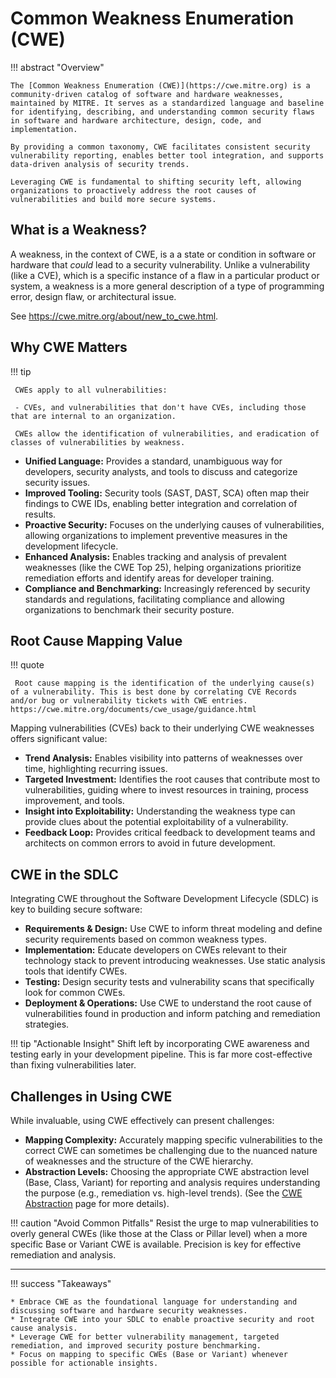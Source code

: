 # Common Weakness Enumeration (CWE)

!!! abstract "Overview"

    The [Common Weakness Enumeration (CWE)](https://cwe.mitre.org) is a community-driven catalog of software and hardware weaknesses, maintained by MITRE. It serves as a standardized language and baseline for identifying, describing, and understanding common security flaws in software and hardware architecture, design, code, and implementation. 
    
    By providing a common taxonomy, CWE facilitates consistent security vulnerability reporting, enables better tool integration, and supports data-driven analysis of security trends. 
    
    Leveraging CWE is fundamental to shifting security left, allowing organizations to proactively address the root causes of vulnerabilities and build more secure systems.

## What is a Weakness?

A weakness, in the context of CWE, is a a state or condition in software or hardware that *could* lead to a security vulnerability. Unlike a vulnerability (like a CVE), which is a specific instance of a flaw in a particular product or system, a weakness is a more general description of a type of programming error, design flaw, or architectural issue.

See https://cwe.mitre.org/about/new_to_cwe.html.


     

## Why CWE Matters

!!! tip

     CWEs apply to all vulnerabilities: 
     
     - CVEs, and vulnerabilities that don't have CVEs, including those that are internal to an organization.

     CWEs allow the identification of vulnerabilities, and eradication of classes of vulnerabilities by weakness.

* **Unified Language:** Provides a standard, unambiguous way for developers, security analysts, and tools to discuss and categorize security issues.
* **Improved Tooling:** Security tools (SAST, DAST, SCA) often map their findings to CWE IDs, enabling better integration and correlation of results.
* **Proactive Security:** Focuses on the underlying causes of vulnerabilities, allowing organizations to implement preventive measures in the development lifecycle.
* **Enhanced Analysis:** Enables tracking and analysis of prevalent weaknesses (like the CWE Top 25), helping organizations prioritize remediation efforts and identify areas for developer training.
* **Compliance and Benchmarking:** Increasingly referenced by security standards and regulations, facilitating compliance and allowing organizations to benchmark their security posture.




## Root Cause Mapping Value

!!! quote

     Root cause mapping is the identification of the underlying cause(s) of a vulnerability. This is best done by correlating CVE Records and/or bug or vulnerability tickets with CWE entries. https://cwe.mitre.org/documents/cwe_usage/guidance.html

Mapping vulnerabilities (CVEs) back to their underlying CWE weaknesses offers significant value:

* **Trend Analysis:** Enables visibility into patterns of weaknesses over time, highlighting recurring issues.
* **Targeted Investment:** Identifies the root causes that contribute most to vulnerabilities, guiding where to invest resources in training, process improvement, and tools.
* **Insight into Exploitability:** Understanding the weakness type can provide clues about the potential exploitability of a vulnerability.
* **Feedback Loop:** Provides critical feedback to development teams and architects on common errors to avoid in future development.

## CWE in the SDLC

Integrating CWE throughout the Software Development Lifecycle (SDLC) is key to building secure software:

* **Requirements & Design:** Use CWE to inform threat modeling and define security requirements based on common weakness types.
* **Implementation:** Educate developers on CWEs relevant to their technology stack to prevent introducing weaknesses. Use static analysis tools that identify CWEs.
* **Testing:** Design security tests and vulnerability scans that specifically look for common CWEs.
* **Deployment & Operations:** Use CWE to understand the root cause of vulnerabilities found in production and inform patching and remediation strategies.

!!! tip "Actionable Insight"
    Shift left by incorporating CWE awareness and testing early in your development pipeline. This is far more cost-effective than fixing vulnerabilities later.

## Challenges in Using CWE

While invaluable, using CWE effectively can present challenges:

* **Mapping Complexity:** Accurately mapping specific vulnerabilities to the correct CWE can sometimes be challenging due to the nuanced nature of weaknesses and the structure of the CWE hierarchy.
* **Abstraction Levels:** Choosing the appropriate CWE abstraction level (Base, Class, Variant) for reporting and analysis requires understanding the purpose (e.g., remediation vs. high-level trends). (See the [CWE Abstraction](./cwe_abstraction.md) page for more details).

!!! caution "Avoid Common Pitfalls"
    Resist the urge to map vulnerabilities to overly general CWEs (like those at the Class or Pillar level) when a more specific Base or Variant CWE is available. Precision is key for effective remediation and analysis.

---

!!! success "Takeaways"

    * Embrace CWE as the foundational language for understanding and discussing software and hardware security weaknesses.
    * Integrate CWE into your SDLC to enable proactive security and root cause analysis.
    * Leverage CWE for better vulnerability management, targeted remediation, and improved security posture benchmarking.
    * Focus on mapping to specific CWEs (Base or Variant) whenever possible for actionable insights.